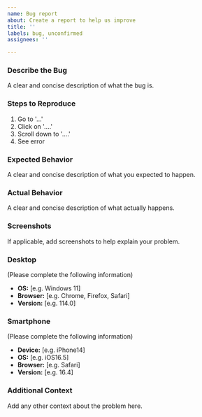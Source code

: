 ```yaml
---
name: Bug report
about: Create a report to help us improve
title: ''
labels: bug, unconfirmed
assignees: ''

---
```


### Describe the Bug

A clear and concise description of what the bug is.

### Steps to Reproduce

1. Go to '...'
2. Click on '....'
3. Scroll down to '....'
4. See error

### Expected Behavior

A clear and concise description of what you expected to happen.

### Actual Behavior

A clear and concise description of what actually happens.

### Screenshots

If applicable, add screenshots to help explain your problem.

### Desktop

(Please complete the following information)
 - **OS:** [e.g. Windows 11]
 - **Browser:** [e.g. Chrome, Firefox, Safari]
 - **Version:** [e.g. 114.0]

### Smartphone

(Please complete the following information)
 - **Device:** [e.g. iPhone14]
 - **OS:** [e.g. iOS16.5]
 - **Browser:** [e.g. Safari]
 - **Version:** [e.g. 16.4]

### Additional Context

Add any other context about the problem here.
